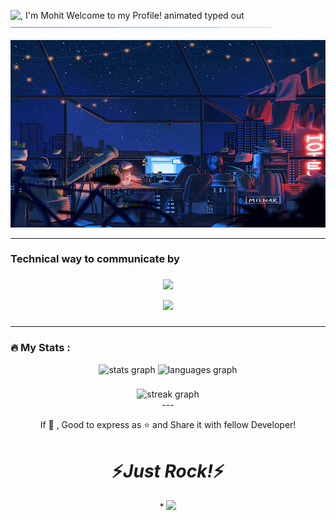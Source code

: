 <img src="https://readme-typing-svg.demolab.com?font=Operator+Mono&size=37&duration=2800&pause=2000&color=FAFAFA&center=true&vCenter=true&width=1200&height=50&lines=नमस्ते%2Cमैं+मोहित+हूं%2Cमेरी+रूपरेखा+में+आपका+स्वागत+है;ओ+वोस+पसंद+आए+तो🌟+देना+सामझऎ;Hello%2C+I'm+Mohit+Welcome+to+my+Profile;Bonjour%2Cje+m'appelle+Mohit+Bienvenue+sur+mon+profil;Hallo%2Cich+bin+Mohit.+Willkommen+auf+meinem+Profil;こんにちは、+私はモヒットです+私のプロフィールへようこそ!;안녕하세요.+저는+모히트입니다.+내+프로필에+오신+것을+환영합니다.;नमस्कार+अहं+मोहितः+मम+प्रोफाइले+स्वागतम्;नमस्कार%2Cमी+मोहित+आहे%2Cमाझ्या+प्रोफाइलमध्ये+स्वागत+आहे;હેલો%2Cહું+મોહિત+છું+મારી+પ્રોફાઇલમાં+આપનું+સ્વાગત+છે;" align="middle" alt=", I'm Mohit Welcome to my Profile! animated typed out">
<img  src="assests/borderseperator.gif">


<p align="center"> 
  <img src="assests/nightlife.gif" height="300px" width="900px" alt="Lofi Nightlight scene" /> 
</p>

---
<h3>Technical way to communicate by</h3>

###

<p align="center">
  <a href="#">
    <img src="https://skillicons.dev/icons?i=html,css,js,python,c,matlab,flask,django,react,mysql,gcp,aws,bots,ai&perline=17" />
  </a>
</p>
<p align="center">
    <a>
        <img src="https://skillicons.dev/icons?i=visualstudio,replit,discord,github&perline=8" />
    </a>
</p>

###
---
<h3 align="left">🔥   My Stats :</h3>

<div align="center">
  <img src="https://github-readme-stats.vercel.app/api?username=imohitpatel&hide_title=false&hide_rank=false&show_icons=true&include_all_commits=true&count_private=true&disable_animations=false&theme=dracula&locale=en&hide_border=false" height="150" alt="stats graph"  />
  <img src="https://github-readme-stats.vercel.app/api/top-langs?username=imohitpatel&locale=en&hide_title=false&layout=compact&card_width=320&langs_count=5&theme=dracula&hide_border=false" height="150" alt="languages graph"  />

  ###

<div align="center">
  <img src="https://streak-stats.demolab.com?user=imohitpatel&locale=en&mode=daily&theme=dark&hide_border=false&border_radius=5&order=3" height="220" alt="streak graph"  />
</div>
---
<p align="center">
If 💙 , Good to express as ⭐ and Share it with fellow Developer!
<h1 align='center'>⚡️<i>Just Rock!</i>⚡️</h1>
<p align="center">*
<img src="https://media.tenor.com/Y2b7jWqgpvEAAAAM/the-rock.gif"/>
</p>
